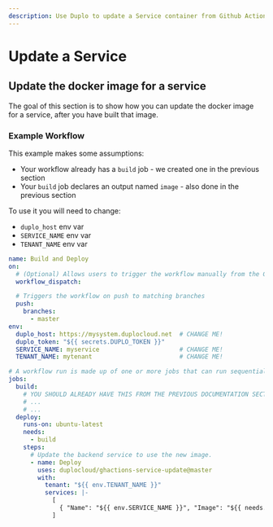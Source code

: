 ```yaml
---
description: Use Duplo to update a Service container from Github Actions
---
```


# Update a Service

## Update the docker image for a service

The goal of this section is to show how you can update the docker image for a service, after you have built that image.

### Example Workflow

This example makes some assumptions:

* Your workflow already has a `build` job - we created one in the previous section
* Your `build` job declares an output named `image` - also done in the previous section

To use it you will need to change:

* `duplo_host` env var
* `SERVICE_NAME` env var
* `TENANT_NAME` env var

```yaml
name: Build and Deploy
on:
  # (Optional) Allows users to trigger the workflow manually from the GitHub UI
  workflow_dispatch:

  # Triggers the workflow on push to matching branches
  push:
    branches:
      - master
env:
  duplo_host: https://mysystem.duplocloud.net  # CHANGE ME!
  duplo_token: "${{ secrets.DUPLO_TOKEN }}"
  SERVICE_NAME: myservice                      # CHANGE ME!
  TENANT_NAME: mytenant                        # CHANGE ME!

# A workflow run is made up of one or more jobs that can run sequentially or in parallel
jobs:
  build:
    # YOU SHOULD ALREADY HAVE THIS FROM THE PREVIOUS DOCUMENTATION SECTION
    # ...
    # ...
  deploy:
    runs-on: ubuntu-latest
    needs:
      - build
    steps:
      # Update the backend service to use the new image.
      - name: Deploy
        uses: duplocloud/ghactions-service-update@master
        with:
          tenant: "${{ env.TENANT_NAME }}"
          services: |-
            [
              { "Name": "${{ env.SERVICE_NAME }}", "Image": "${{ needs.build.outputs.image }}" }
            ]
```

